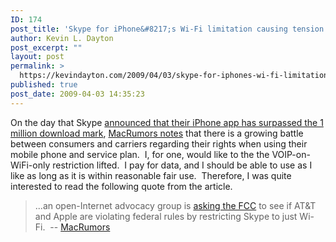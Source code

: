 ```yaml
---
ID: 174
post_title: 'Skype for iPhone&#8217;s Wi-Fi limitation causing tension'
author: Kevin L. Dayton
post_excerpt: ""
layout: post
permalink: >
  https://kevindayton.com/2009/04/03/skype-for-iphones-wi-fi-limitation-causing-tension/
published: true
post_date: 2009-04-03 14:35:23
---
```

On the day that Skype <a title="http://share.skype.com/sites/en/2009/04/skype_for_iphone_zooms_past_on.html" href="http://share.skype.com/sites/en/2009/04/skype_for_iphone_zooms_past_on.html">announced that their iPhone app has surpassed the 1 million download mark</a>, <a href="http://www.macrumors.com/2009/04/03/skype-for-iphone-sparks-battle-between-consumers-and-carriers/" target="_new">MacRumors notes</a> that there is a growing battle between consumers and carriers regarding their rights when using their mobile phone and service plan.  I, for one, would like to the the VOIP-on-WiFi-only restriction lifted.  I pay for data, and I should be able to use as I like as long as it is within reasonable fair use.  Therefore, I was quite interested to read the following quote from the article.
<blockquote>...an open-Internet advocacy group is <a href="http://online.wsj.com/article/SB123876873806886721.html">asking the FCC</a> to see if AT&amp;T and Apple are violating federal rules by restricting Skype to just Wi-Fi.  -- <a href="http://www.macrumors.com/2009/04/03/skype-for-iphone-sparks-battle-between-consumers-and-carriers/" target="_new">MacRumors</a></blockquote>